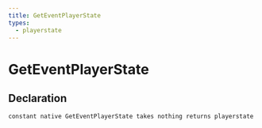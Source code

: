 ```yaml
---
title: GetEventPlayerState
types:
  - playerstate
---
```


# GetEventPlayerState

## Declaration

```
constant native GetEventPlayerState takes nothing returns playerstate
```